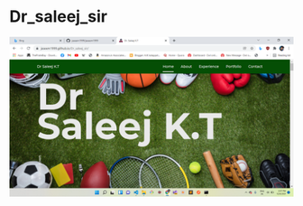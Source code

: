 # Dr_saleej_sir
<a herf="https://jaseem1999.github.io/Dr_saleej_sir/"><img src="https://raw.githubusercontent.com/jaseem1999/jaseem1999/main/2021-12-06.png"/> </a>
